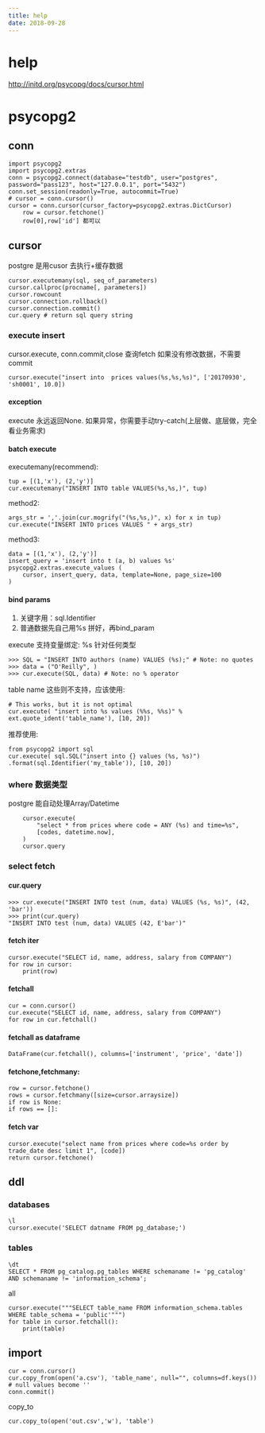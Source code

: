 ```yaml
---
title: help
date: 2018-09-28
---
```

# help
http://initd.org/psycopg/docs/cursor.html

# psycopg2
## conn

    import psycopg2
    import psycopg2.extras
    conn = psycopg2.connect(database="testdb", user="postgres", password="pass123", host="127.0.0.1", port="5432")
    conn.set_session(readonly=True, autocommit=True)
    # cursor = conn.cursor()
    cursor = conn.cursor(cursor_factory=psycopg2.extras.DictCursor)
        row = cursor.fetchone()
        row[0],row['id'] 都可以

## cursor
postgre 是用cusor 去执行+缓存数据

    cursor.executemany(sql, seq_of_parameters)
    cursor.callproc(procname[, parameters])
    cursor.rowcount
    cursor.connection.rollback()
    cursor.connection.commit()
    cur.query # return sql query string

### execute insert
cursor.execute, conn.commit,close 查询fetch 
如果没有修改数据，不需要commit

    cursor.execute("insert into  prices values(%s,%s,%s)", ['20170930', 'sh0001', 10.0])

#### exception
execute 永远返回None.
如果异常，你需要手动try-catch(上层做、底层做，完全看业务需求)

#### batch execute
executemany(recommend):

    tup = [(1,'x'), (2,'y')]
    cur.executemany("INSERT INTO table VALUES(%s,%s,)", tup)

method2:

    args_str = ','.join(cur.mogrify("(%s,%s,)", x) for x in tup)
    cur.execute("INSERT INTO prices VALUES " + args_str) 

method3:

    data = [(1,'x'), (2,'y')]
    insert_query = 'insert into t (a, b) values %s'
    psycopg2.extras.execute_values (
        cursor, insert_query, data, template=None, page_size=100
    )

#### bind params
1. 关键字用：sql.Identifier
2. 普通数据先自己用%s 拼好，再bind_param

execute 支持变量绑定: %s 针对任何类型

    >>> SQL = "INSERT INTO authors (name) VALUES (%s);" # Note: no quotes
    >>> data = ("O'Reilly", )
    >>> cur.execute(SQL, data) # Note: no % operator

table name 这些则不支持，应该使用:

    # This works, but it is not optimal
    cur.execute( "insert into %s values (%%s, %%s)" % ext.quote_ident('table_name'), [10, 20])

推荐使用:

    from psycopg2 import sql
    cur.execute( sql.SQL("insert into {} values (%s, %s)") .format(sql.Identifier('my_table')), [10, 20])

### where 数据类型
postgre 能自动处理Array/Datetime

        cursor.execute( 
            "select * from prices where code = ANY (%s) and time=%s",
            [codes, datetime.now],
        )
        cursor.query

### select fetch

#### cur.query
    >>> cur.execute("INSERT INTO test (num, data) VALUES (%s, %s)", (42, 'bar'))
    >>> print(cur.query)
    "INSERT INTO test (num, data) VALUES (42, E'bar')"

#### fetch iter

    cursor.execute("SELECT id, name, address, salary from COMPANY")
    for row in cursor:
        print(row)

#### fetchall

    cur = conn.cursor()
    cur.execute("SELECT id, name, address, salary from COMPANY")
    for row in cur.fetchall()

#### fetchall as dataframe
    DataFrame(cur.fetchall(), columns=['instrument', 'price', 'date'])

#### fetchone,fetchmany:

    row = cursor.fetchone()
    rows = cursor.fetchmany([size=cursor.arraysize])
    if row is None:
    if rows == []:

#### fetch var
    cursor.execute("select name from prices where code=%s order by trade_date desc limit 1", [code])
    return cursor.fetchone()

## ddl
### databases
    \l
    cursor.execute('SELECT datname FROM pg_database;')

### tables
    \dt
    SELECT * FROM pg_catalog.pg_tables WHERE schemaname != 'pg_catalog' AND schemaname != 'information_schema';

all

    cursor.execute("""SELECT table_name FROM information_schema.tables WHERE table_schema = 'public'""")
    for table in cursor.fetchall():
        print(table)

## import

    cur = conn.cursor()
    cur.copy_from(open('a.csv'), 'table_name', null="", columns=df.keys()) # null values become ''
    conn.commit()

copy_to

    cur.copy_to(open('out.csv','w'), 'table')